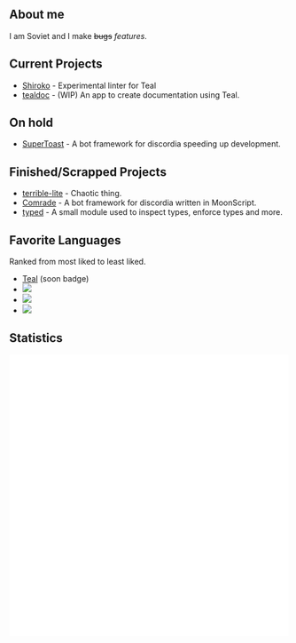 ## About me

I am Soviet and I make ~~bugs~~ *features*.

## Current Projects

* [Shiroko](https://github.com/SovietKitsune/shiroko) - Experimental linter for Teal
* [tealdoc](https://github.com/SovietKitsune/tealdoc) - (WIP) An app to create documentation using Teal.

## On hold

* [SuperToast](https://github.com/SovietKitsune/SuperToast) - A bot framework for discordia speeding up development.

## Finished/Scrapped Projects

* [terrible-lite](https://github.com/SovietKitsune/terrible-lite) - Chaotic thing.
* [Comrade](https://github.com/SovietKitsune/Comrade) - A bot framework for discordia written in MoonScript.
* [typed](https://github.com/SovietKitsune/typed) - A small module used to inspect types, enforce types and more.

## Favorite Languages

Ranked from most liked to least liked.

* [Teal](https://github.com/teal-language/tl) (soon badge)
* [![](https://img.shields.io/badge/Lua-2C2D72?style=flat-square&logo=lua)](https://lua.org)
* [![](https://img.shields.io/badge/Rust-000000?style=flat-square&logo=rust)](https://rust-lang.org)
* [![](https://img.shields.io/badge/Go-EEEEEE?st00ADD8yle=flat-square&logo=go)](https://golang.org)

## Statistics

![Statistics](https://github.com/SovietKitsune/SovietKitsune/blob/master/github-metrics.svg)
